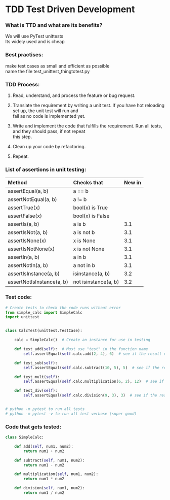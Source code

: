 # TDD Test Driven Development  

### What is TTD and what are its benefits?
We will use PyTest unittests  
Its widely used and is cheap  


### Best practises:  
make test cases as small and efficient as possible  
name the file test_unittest_thingtotest.py

### TDD Process:  
1. Read, understand, and process the feature or bug request.  
   

2. Translate the requirement by writing a unit test. If you have hot reloading set up, the unit test will run and  
   fail as no code is implemented yet.  
   

3. Write and implement the code that fulfills the requirement. Run all tests, and they should pass, if not repeat  
   this step.  
   

4. Clean up your code by refactoring.  
   

5. Repeat.  


### List of assertions in unit testing:

|Method                   |   Checks that          |New in|
|:---                     |:---                    |:---  |
|assertEqual(a, b)        |    a == b              |      |
|assertNotEqual(a, b)     |    a != b              |      |  
|assertTrue(x)            |    bool(x) is True     |      |  
|assertFalse(x)           |    bool(x) is False    |      |  
|assertIs(a, b)           |    a is b              |3.1   |
|assertIsNot(a, b)        |    a is not b          |3.1   |
|assertIsNone(x)          |    x is None           |3.1   |
|assertIsNotNone(x)       |    x is not None       |3.1   |
|assertIn(a, b)           |    a in b              |3.1   |
|assertNotIn(a, b)        |    a not in b          |3.1   |
|assertIsInstance(a, b)   |    isinstance(a, b)    |3.2   |
|assertNotIsInstance(a, b)|    not isinstance(a, b)|3.2   | 


### Test code:  

```python
# Create tests to check the code runs without error
from simple_calc import SimpleCalc
import unittest


class CalcTest(unittest.TestCase):

    calc = SimpleCalc()  # Create an instance for use in testing

    def test_add(self):  # Must use "test" in the function name
        self.assertEqual(self.calc.add(2, 4), 6)  # see if the result of this method is 6

    def test_sub(self):
        self.assertEqual(self.calc.subtract(10, 5), 5)  # see if the result of this method is 5

    def test_mult(self):
        self.assertEqual(self.calc.multiplication(6, 2), 12)  # see if the result of this method is 12

    def test_div(self):
        self.assertEqual(self.calc.division(9, 3), 3)  # see if the result of this method is 3


# python -m pytest to run all tests
# python -m pytest -v to run all test verbose (super good)
```

### Code that gets tested: 
```python
class SimpleCalc:

    def add(self, num1, num2):
        return num1 + num2

    def subtract(self, num1, num2):
        return num1 - num2

    def multiplication(self, num1, num2):
        return num1 * num2

    def division(self, num1, num2):
        return num1 / num2
```